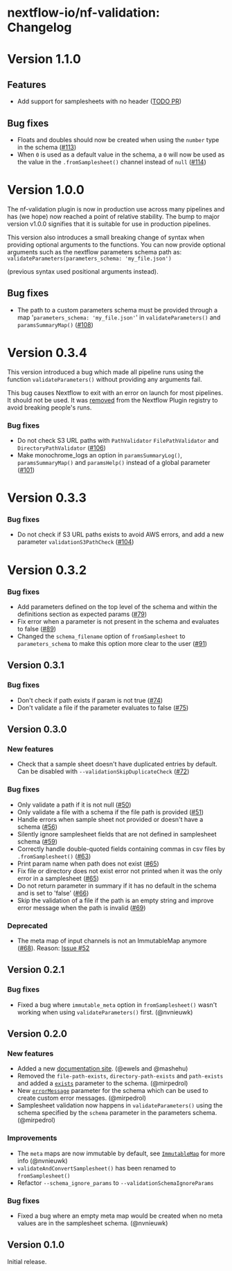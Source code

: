# nextflow-io/nf-validation: Changelog

# Version 1.1.0

## Features
- Add support for samplesheets with no header ([TODO PR]())

## Bug fixes

- Floats and doubles should now be created when using the `number` type in the schema ([#113](https://github.com/nextflow-io/nf-validation/pull/113/))
- When `0` is used as a default value in the schema, a `0` will now be used as the value in the `.fromSamplesheet()` channel instead of `null` ([#114](https://github.com/nextflow-io/nf-validation/pull/114))

# Version 1.0.0

The nf-validation plugin is now in production use across many pipelines and has (we hope) now reached a point of relative stability. The bump to major version v1.0.0 signifies that it is suitable for use in production pipelines.

This version also introduces a small breaking change of syntax when providing optional arguments to the functions. You can now provide optional arguments such as the nextflow parameters schema path as:
`validateParameters(parameters_schema: 'my_file.json')`

(previous syntax used positional arguments instead).

## Bug fixes

- The path to a custom parameters schema must be provided through a map '`parameters_schema: 'my_file.json'`' in `validateParameters()` and `paramsSummaryMap()` ([#108](https://github.com/nextflow-io/nf-validation/pull/108))

# Version 0.3.4

This version introduced a bug which made all pipeline runs using the function `validateParameters()` without providing any arguments fail.

This bug causes Nextflow to exit with an error on launch for most pipelines. It should not be used. It was [removed](https://github.com/nextflow-io/plugins/pull/40) from the Nextflow Plugin registry to avoid breaking people's runs.

### Bug fixes

- Do not check S3 URL paths with `PathValidator` `FilePathValidator` and `DirectoryPathValidator` ([#106](https://github.com/nextflow-io/nf-validation/pull/106))
- Make monochrome_logs an option in `paramsSummaryLog()`, `paramsSummaryMap()` and `paramsHelp()` instead of a global parameter ([#101](https://github.com/nextflow-io/nf-validation/pull/101))

# Version 0.3.3

### Bug fixes

- Do not check if S3 URL paths exists to avoid AWS errors, and add a new parameter `validationS3PathCheck` ([#104](https://github.com/nextflow-io/nf-validation/pull/104))

# Version 0.3.2

### Bug fixes

- Add parameters defined on the top level of the schema and within the definitions section as expected params ([#79](https://github.com/nextflow-io/nf-validation/pull/79))
- Fix error when a parameter is not present in the schema and evaluates to false ([#89](https://github.com/nextflow-io/nf-validation/pull/89))
- Changed the `schema_filename` option of `fromSamplesheet` to `parameters_schema` to make this option more clear to the user ([#91](https://github.com/nextflow-io/nf-validation/pull/91))

## Version 0.3.1

### Bug fixes

- Don't check if path exists if param is not true ([#74](https://github.com/nextflow-io/nf-validation/pull/74))
- Don't validate a file if the parameter evaluates to false ([#75](https://github.com/nextflow-io/nf-validation/pull/75))

## Version 0.3.0

### New features

- Check that a sample sheet doesn't have duplicated entries by default. Can be disabled with `--validationSkipDuplicateCheck` ([#72](https://github.com/nextflow-io/nf-validation/pull/72))

### Bug fixes

- Only validate a path if it is not null ([#50](https://github.com/nextflow-io/nf-validation/pull/50))
- Only validate a file with a schema if the file path is provided ([#51](https://github.com/nextflow-io/nf-validation/pull/51))
- Handle errors when sample sheet not provided or doesn't have a schema ([#56](https://github.com/nextflow-io/nf-validation/pull/56))
- Silently ignore samplesheet fields that are not defined in samplesheet schema ([#59](https://github.com/nextflow-io/nf-validation/pull/59))
- Correctly handle double-quoted fields containing commas in csv files by `.fromSamplesheet()` ([#63](https://github.com/nextflow-io/nf-validation/pull/63))
- Print param name when path does not exist ([#65](https://github.com/nextflow-io/nf-validation/pull/65))
- Fix file or directory does not exist error not printed when it was the only error in a samplesheet ([#65](https://github.com/nextflow-io/nf-validation/pull/65))
- Do not return parameter in summary if it has no default in the schema and is set to 'false' ([#66](https://github.com/nextflow-io/nf-validation/pull/66))
- Skip the validation of a file if the path is an empty string and improve error message when the path is invalid ([#69](https://github.com/nextflow-io/nf-validation/pull/69))

### Deprecated

- The meta map of input channels is not an ImmutableMap anymore ([#68](https://github.com/nextflow-io/nf-validation/pull/68)). Reason: [Issue #52](https://github.com/nextflow-io/nf-validation/issues/52)

## Version 0.2.1

### Bug fixes

- Fixed a bug where `immutable_meta` option in `fromSamplesheet()` wasn't working when using `validateParameters()` first. (@nvnieuwk)

## Version 0.2.0

### New features

- Added a new [documentation site](https://nextflow-io.github.io/nf-validation/). (@ewels and @mashehu)
- Removed the `file-path-exists`, `directory-path-exists` and `path-exists` and added a [`exists`](https://nextflow-io.github.io/nf-validation/nextflow_schema/nextflow_schema_specification/#exists) parameter to the schema. (@mirpedrol)
- New [`errorMessage`](https://nextflow-io.github.io/nf-validation/nextflow_schema/nextflow_schema_specification/#errormessage) parameter for the schema which can be used to create custom error messages. (@mirpedrol)
- Samplesheet validation now happens in `validateParameters()` using the schema specified by the `schema` parameter in the parameters schema. (@mirpedrol)

### Improvements

- The `meta` maps are now immutable by default, see [`ImmutableMap`](https://nextflow-io.github.io/nf-validation/samplesheets/immutable_map/) for more info (@nvnieuwk)
- `validateAndConvertSamplesheet()` has been renamed to `fromSamplesheet()`
- Refactor `--schema_ignore_params` to `--validationSchemaIgnoreParams`

### Bug fixes

- Fixed a bug where an empty meta map would be created when no meta values are in the samplesheet schema. (@nvnieuwk)

## Version 0.1.0

Initial release.
